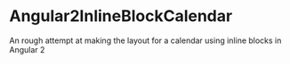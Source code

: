 # Angular2InlineBlockCalendar
An rough attempt at making the layout for a calendar using inline blocks in Angular 2
